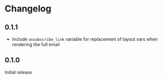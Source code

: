# Changelog

## 0.1.1

* Include `unsubscribe_link` variable for replacement of layout vars when rendering the full email

## 0.1.0

Initial release
